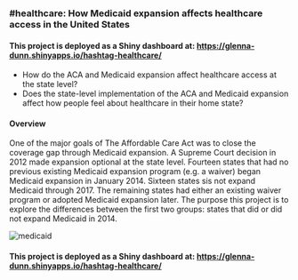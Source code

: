 ### \#healthcare: How Medicaid expansion affects healthcare access in the United States
#### This project is deployed as a Shiny dashboard at: https://glenna-dunn.shinyapps.io/hashtag-healthcare/
- How do the ACA and Medicaid expansion affect healthcare access at the state level?
- Does the state-level implementation of the ACA and Medicaid expansion affect how people feel about healthcare in their home state?

#### Overview
One of the major goals of The Affordable Care Act was to close the coverage gap through Medicaid expansion. A Supreme Court decision in 2012 made expansion optional at the state level. Fourteen states that had no previous existing Medicaid expansion program (e.g. a waiver) began Medicaid expansion in January 2014. Sixteen states sis not expand Medicaid through 2017. The remaining states had either an existing waiver program or adopted Medicaid expansion later. The purpose this project is to explore the differences between the first two groups: states that did or did not expand Medicaid in 2014.

![medicaid](https://github.com/gcdunn/ACA-Healthcare-Outcomes/images/medicaidgap.png)

#### This project is deployed as a Shiny dashboard at: https://glenna-dunn.shinyapps.io/hashtag-healthcare/